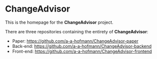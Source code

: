 # ChangeAdvisor

 

This is the homepage for the **ChangeAdvisor** project.



There are three repositories containing the entirety of **ChangeAdvisor**:

* Paper: https://github.com/a-a-hofmann/ChangeAdvisor-paper
* Back-end: https://github.com/a-a-hofmann/ChangeAdvisor-backend
* Front-end: https://github.com/a-a-hofmann/ChangeAdvisor-frontend

